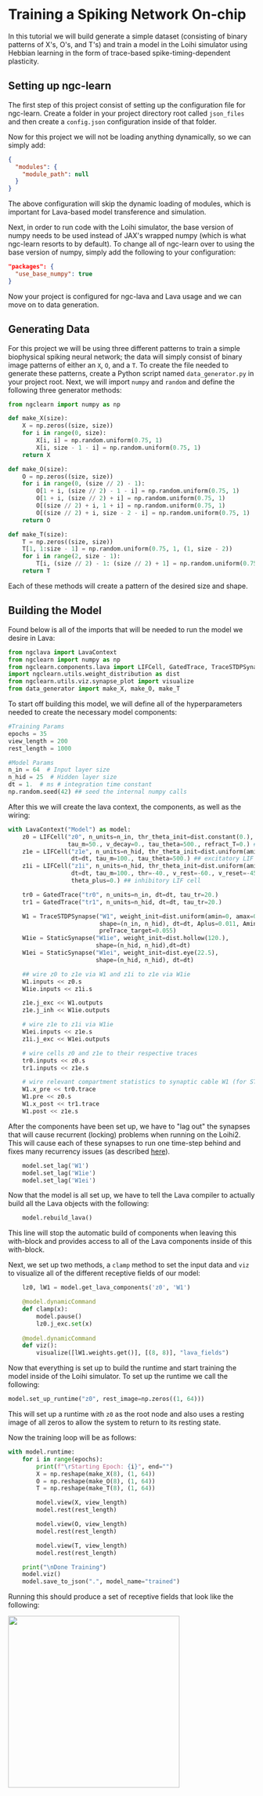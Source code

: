 # Training a Spiking Network On-chip

In this tutorial we will build generate a simple dataset (consisting of binary 
patterns of X's, O's, and T's) and train a model in the Loihi simulator
using Hebbian learning in the form of trace-based spike-timing-dependent 
plasticity.

## Setting up ngc-learn

The first step of this project consist of setting up the configuration file for 
ngc-learn. Create a folder in your project directory root called `json_files` and 
then create a `config.json` configuration inside of that folder.

Now for this project we will not be loading anything dynamically, so we can simply add:

```json
{
  "modules": {
    "module_path": null
  }
}
```

The above configuration will skip the dynamic loading of modules, which is 
important for Lava-based model transference and simulation.

Next, in order to run code with the Loihi simulator, the base version of numpy 
needs to be used instead of JAX's wrapped numpy (which is what ngc-learn resorts 
to by default). To change all of ngc-learn over to using the base version of 
numpy, simply add the following to your configuration:

```json
"packages": {
  "use_base_numpy": true
}
```

Now your project is configured for ngc-lava and Lava usage and we can move on 
to data generation.

## Generating Data

For this project we will be using three different patterns to train a simple 
biophysical spiking neural network; the data will simply consist of binary 
image patterns of either an `X`, `O`, and a `T`. To create the file needed to 
generate these patterns, create a Python script named `data_generator.py` in 
your project root. Next, we will import `numpy` and `random` and
define the following three generator methods:

```python
from ngclearn import numpy as np

def make_X(size):
    X = np.zeros((size, size))
    for i in range(0, size):
        X[i, i] = np.random.uniform(0.75, 1)
        X[i, size - 1 - i] = np.random.uniform(0.75, 1)
    return X

def make_O(size):
    O = np.zeros((size, size))
    for i in range(0, (size // 2) - 1):
        O[1 + i, (size // 2) - 1 - i] = np.random.uniform(0.75, 1)
        O[1 + i, (size // 2) + i] = np.random.uniform(0.75, 1)
        O[(size // 2) + i, 1 + i] = np.random.uniform(0.75, 1)
        O[(size // 2) + i, size - 2 - i] = np.random.uniform(0.75, 1)
    return O

def make_T(size):
    T = np.zeros((size, size))
    T[1, 1:size - 1] = np.random.uniform(0.75, 1, (1, size - 2))
    for i in range(2, size - 1):
        T[i, (size // 2) - 1: (size // 2) + 1] = np.random.uniform(0.75, 1, (1, 2))
    return T
```

Each of these methods will create a pattern of the desired size and shape.

## Building the Model

Found below is all of the imports that will be needed to run the model we desire 
in Lava:

```python
from ngclava import LavaContext
from ngclearn import numpy as np
from ngclearn.components.lava import LIFCell, GatedTrace, TraceSTDPSynapse, StaticSynapse
import ngclearn.utils.weight_distribution as dist
from ngclearn.utils.viz.synapse_plot import visualize
from data_generator import make_X, make_O, make_T
```

To start off building this model, we will define all of the hyperparameters 
needed to create the necessary model components:

```python
#Training Params
epochs = 35
view_length = 200
rest_length = 1000

#Model Params
n_in = 64  # Input layer size
n_hid = 25  # Hidden layer size
dt = 1.  # ms # integration time constant
np.random.seed(42) ## seed the internal numpy calls
```

After this we will create the lava context, the components, as well as the wiring:

```python
with LavaContext("Model") as model:
    z0 = LIFCell("z0", n_units=n_in, thr_theta_init=dist.constant(0.), dt=dt, 
                 tau_m=50., v_decay=0., tau_theta=500., refract_T=0.) ## IF cell
    z1e = LIFCell("z1e", n_units=n_hid, thr_theta_init=dist.uniform(amin=-2, amax=2.), 
                  dt=dt, tau_m=100., tau_theta=500.) ## excitatory LIF cell
    z1i = LIFCell("z1i", n_units=n_hid, thr_theta_init=dist.uniform(amin=-2, amax=2.), 
                  dt=dt, tau_m=100., thr=-40., v_rest=-60., v_reset=-45., 
                  theta_plus=0.) ## inhibitory LIF cell

    tr0 = GatedTrace("tr0", n_units=n_in, dt=dt, tau_tr=20.)
    tr1 = GatedTrace("tr1", n_units=n_hid, dt=dt, tau_tr=20.)

    W1 = TraceSTDPSynapse("W1", weight_init=dist.uniform(amin=0, amax=0.3), 
                          shape=(n_in, n_hid), dt=dt, Aplus=0.011, Aminus=0.0011, 
                          preTrace_target=0.055)
    W1ie = StaticSynapse("W1ie", weight_init=dist.hollow(120.), 
                         shape=(n_hid, n_hid),dt=dt)
    W1ei = StaticSynapse("W1ei", weight_init=dist.eye(22.5), 
                         shape=(n_hid, n_hid), dt=dt)

    ## wire z0 to z1e via W1 and z1i to z1e via W1ie
    W1.inputs << z0.s
    W1ie.inputs << z1i.s

    z1e.j_exc << W1.outputs
    z1e.j_inh << W1ie.outputs

    # wire z1e to z1i via W1ie
    W1ei.inputs << z1e.s
    z1i.j_exc << W1ei.outputs

    # wire cells z0 and z1e to their respective traces
    tr0.inputs << z0.s
    tr1.inputs << z1e.s

    # wire relevant compartment statistics to synaptic cable W1 (for STDP update)
    W1.x_pre << tr0.trace
    W1.pre << z0.s
    W1.x_post << tr1.trace
    W1.post << z1e.s
```

After the components have been set up, we have to "lag out" the synapses that 
will cause recurrent (locking) problems when running on the Loihi2. This will 
cause each of these synapses to run one time-step behind and fixes many recurrency 
issues (as described [here](lava_context.md)).

```python
    model.set_lag('W1')
    model.set_lag('W1ie')
    model.set_lag('W1ei')
```

Now that the model is all set up, we have to tell the Lava compiler to actually 
build all the Lava objects with the following:

```python
    model.rebuild_lava()
```

This line will stop the automatic build of components when leaving this 
with-block and provides access to all of the Lava components inside of this 
with-block.

Next, we set up two methods, a `clamp` method to set the input data and 
`viz` to visualize all of the different receptive fields of our model:

```python
    lz0, lW1 = model.get_lava_components('z0', 'W1')

    @model.dynamicCommand
    def clamp(x):
        model.pause()
        lz0.j_exc.set(x)
    
    @model.dynamicCommand
    def viz():
        visualize([lW1.weights.get()], [(8, 8)], "lava_fields")
```

Now that everything is set up to build the runtime and start training the model 
inside of the Loihi simulator. To set up the runtime we call the following:

```python
model.set_up_runtime("z0", rest_image=np.zeros((1, 64)))
```

This will set up a runtime with `z0` as the root node and also uses a resting 
image of all zeros to allow the system to return to its resting state.

Now the training loop will be as follows:

```python
with model.runtime:
    for i in range(epochs):
        print(f"\rStarting Epoch: {i}", end="")
        X = np.reshape(make_X(8), (1, 64))
        O = np.reshape(make_O(8), (1, 64))
        T = np.reshape(make_T(8), (1, 64))

        model.view(X, view_length)
        model.rest(rest_length)

        model.view(O, view_length)
        model.rest(rest_length)

        model.view(T, view_length)
        model.rest(rest_length)

    print("\nDone Training")
    model.viz()
    model.save_to_json(".", model_name="trained")
```

Running this should produce a set of receptive fields that look like the 
following:

<img src="../../images/tutorials/lava/lava_fields.jpg" width="350" /> <br>
